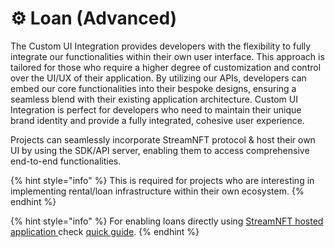 # ⚙️ Loan (Advanced)

The Custom UI Integration provides developers with the flexibility to fully integrate our functionalities within their own user interface. This approach is tailored for those who require a higher degree of customization and control over the UI/UX of their application. By utilizing our APIs, developers can embed our core functionalities into their bespoke designs, ensuring a seamless blend with their existing application architecture. Custom UI Integration is perfect for developers who need to maintain their unique brand identity and provide a fully integrated, cohesive user experience.

Projects can seamlessly incorporate StreamNFT protocol & host their own UI by using the SDK/API server, enabling them to access comprehensive end-to-end functionalities.

{% hint style="info" %}
This is required for projects who are interesting in implementing rental/loan infrastructure within their own ecosystem.
{% endhint %}

{% hint style="info" %}
For enabling loans directly using [StreamNFT hosted application ](https://loan.streamnft.tech/)check [quick guide](../loan-quick/).
{% endhint %}

